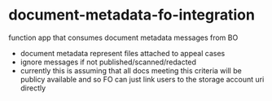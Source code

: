 # document-metadata-fo-integration

function app that consumes document metadata messages from BO

- document metadata represent files attached to appeal cases
- ignore messages if not published/scanned/redacted
- currently this is assuming that all docs meeting this criteria will be publicy available and so FO can just link users to the storage account uri directly
